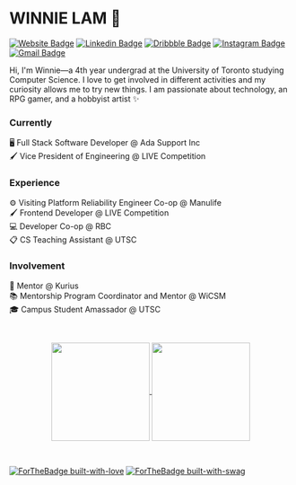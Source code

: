 # WINNIE LAM 🌻
[![Website Badge](https://img.shields.io/badge/-Website-black?style=flat&logo=github&logoColor=white&link=https://winnllam.github.io/)](https://winnllam.github.io)
[![Linkedin Badge](https://img.shields.io/badge/-LinkedIn-blue?style=flat&logo=Linkedin&logoColor=white&link=https://www.linkedin.com/in/winnllam/)](https://www.linkedin.com/in/winnllam/)
[![Dribbble Badge](https://img.shields.io/badge/-Dribbble-hotpink?style=flat&logo=dribbble&logoColor=white&link=https://dribbble.com/winnllam/)](https://dribbble.com/winnllam/)
[![Instagram Badge](https://img.shields.io/badge/-Instagram-purple?style=flat&logo=instagram&logoColor=white&link=https://instagram.com/winnllam/)](https://instagram.com/winnllam)
[![Gmail Badge](https://img.shields.io/badge/-Gmail-red?style=flat&logo=Gmail&logoColor=white&link=mailto:winnieee.lam00@gmail.com)](mailto:winnieee.lam00@gmail.com)

Hi, I'm Winnie—a 4th year undergrad at the University of Toronto studying Computer Science. I love to get involved in different activities and my curiosity allows me to try new things. I am passionate about technology, an RPG gamer, and a hobbyist artist ✨

### Currently
🖥️ Full Stack Software Developer @ Ada Support Inc <br />
🖌️ Vice President of Engineering @ LIVE Competition <br />

### Experience
⚙️ Visiting Platform Reliability Engineer Co-op @ Manulife <br />
🖌️ Frontend Developer @ LIVE Competition <br />
💻 Developer Co-op @ RBC <br />
📋 CS Teaching Assistant @ UTSC

### Involvement
🙇‍ Mentor @ Kurius <br />
📚 Mentorship Program Coordinator and Mentor @ WiCSM <br />
🎓 Campus Student Amassador @ UTSC

<br>
<p align=center>
  <a href="https://github.com/winnllam/github-readme-stats" title="Go to Source">
    <img height=175 align="center" src="https://github-readme-stats.vercel.app/api?username=winnllam&show_icons=true&theme=dracula">
  </a>
  <a href="https://github.com/winnllam/github-readme-stats">
  <img height=175 align="center" src="https://github-readme-stats.vercel.app/api/top-langs/?username=winnllam&langs_count=8&layout=compact" />
  </a>
</p>

<br>

[![ForTheBadge built-with-love](http://ForTheBadge.com/images/badges/built-with-love.svg)](https://github.com/winnllam/)
[![ForTheBadge built-with-swag](http://ForTheBadge.com/images/badges/built-with-swag.svg)](https://github.com/winnllam/)
